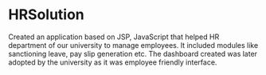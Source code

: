 # HRSolution
Created an application based on JSP, JavaScript that helped HR department of our university to manage employees. 
It included modules like sanctioning leave, pay slip generation etc. 
The dashboard created was later adopted by the university as it was employee friendly interface.

